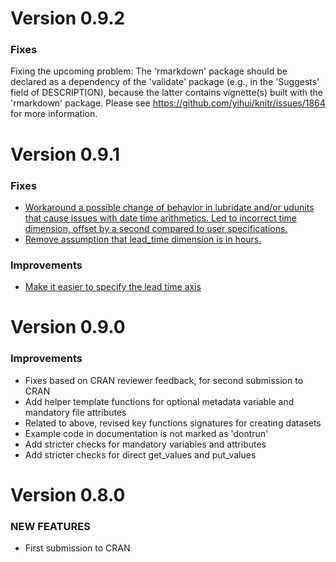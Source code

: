 Version 0.9.2
=============

### Fixes

Fixing the upcoming problem: The 'rmarkdown' package should be declared as a dependency of the
'validate' package (e.g., in the 'Suggests' field of DESCRIPTION),
because the latter contains vignette(s) built with the 'rmarkdown'
package. Please see https://github.com/yihui/knitr/issues/1864 for
more information.

Version 0.9.1
=============

### Fixes

* [Workaround a possible change of behavior in lubridate and/or udunits that cause issues with date time arithmetics. Led to incorrect time dimension, offset by a second compared to user specifications.](https://github.com/csiro-hydroinformatics/efts/issues/3)
* [Remove assumption that lead_time dimension is in hours.](https://github.com/csiro-hydroinformatics/efts/issues/6)

### Improvements

* [Make it easier to specify the lead time axis](https://github.com/csiro-hydroinformatics/efts/issues/7)

Version 0.9.0
=============

### Improvements

* Fixes based on CRAN reviewer feedback, for second submission to CRAN
* Add helper template functions for optional metadata variable and mandatory file attributes 
* Related to above, revised key functions signatures for creating datasets
* Example code in documentation is not marked as 'dontrun'
* Add stricter checks for mandatory variables and attributes 
* Add stricter checks for direct get_values and put_values 

Version 0.8.0
=============

### NEW FEATURES

* First submission to CRAN

